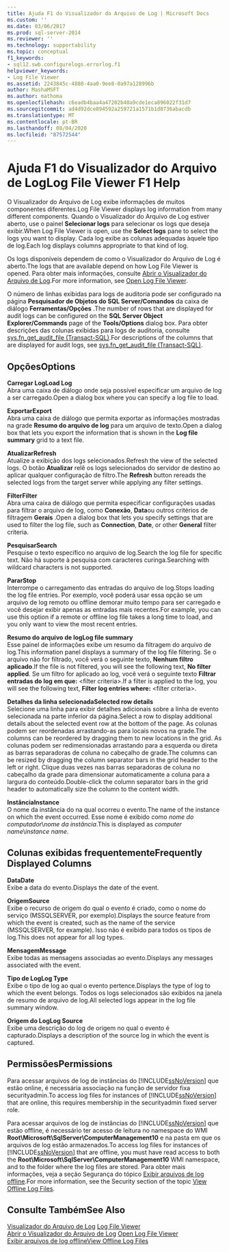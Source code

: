 ```yaml
---
title: Ajuda F1 do Visualizador do Arquivo de Log | Microsoft Docs
ms.custom: ''
ms.date: 03/06/2017
ms.prod: sql-server-2014
ms.reviewer: ''
ms.technology: supportability
ms.topic: conceptual
f1_keywords:
- sql12.swb.configurelogs.errorlog.f1
helpviewer_keywords:
- Log File Viewer
ms.assetid: 2243845c-4880-4aa0-9ee8-0a97a128996b
author: MashaMSFT
ms.author: mathoma
ms.openlocfilehash: c6eadb4baa4a47202b40a9cde1eca896022f31d7
ms.sourcegitcommit: ad4d92dce894592a259721a1571b1d8736abacdb
ms.translationtype: MT
ms.contentlocale: pt-BR
ms.lasthandoff: 08/04/2020
ms.locfileid: "87572544"
---
```

# <a name="log-file-viewer-f1-help"></a><span data-ttu-id="12cca-102">Ajuda F1 do Visualizador do Arquivo de Log</span><span class="sxs-lookup"><span data-stu-id="12cca-102">Log File Viewer F1 Help</span></span>
  <span data-ttu-id="12cca-103">O Visualizador do Arquivo de Log exibe informações de muitos componentes diferentes.</span><span class="sxs-lookup"><span data-stu-id="12cca-103">Log File Viewer displays log information from many different components.</span></span> <span data-ttu-id="12cca-104">Quando o Visualizador do Arquivo de Log estiver aberto, use o painel **Selecionar logs** para selecionar os logs que deseja exibir.</span><span class="sxs-lookup"><span data-stu-id="12cca-104">When Log File Viewer is open, use the **Select logs** pane to select the logs you want to display.</span></span> <span data-ttu-id="12cca-105">Cada log exibe as colunas adequadas àquele tipo de log.</span><span class="sxs-lookup"><span data-stu-id="12cca-105">Each log displays columns appropriate to that kind of log.</span></span>  
  
 <span data-ttu-id="12cca-106">Os logs disponíveis dependem de como o Visualizador do Arquivo de Log é aberto.</span><span class="sxs-lookup"><span data-stu-id="12cca-106">The logs that are available depend on how Log File Viewer is opened.</span></span> <span data-ttu-id="12cca-107">Para obter mais informações, consulte [Abrir o Visualizador do Arquivo de Log](open-log-file-viewer.md).</span><span class="sxs-lookup"><span data-stu-id="12cca-107">For more information, see [Open Log File Viewer](open-log-file-viewer.md).</span></span>  
  
 <span data-ttu-id="12cca-108">O número de linhas exibidas para logs de auditoria pode ser configurado na página **Pesquisador de Objetos do SQL Server/Comandos** da caixa de diálogo **Ferramentas/Opções** .</span><span class="sxs-lookup"><span data-stu-id="12cca-108">The number of rows that are displayed for audit logs can be configured on the **SQL Server Object Explorer/Commands** page of the **Tools/Options** dialog box.</span></span> <span data-ttu-id="12cca-109">Para obter descrições das colunas exibidas para logs de auditoria, consulte [sys.fn_get_audit_file &#40;Transact-SQL&#41;](/sql/relational-databases/system-functions/sys-fn-get-audit-file-transact-sql).</span><span class="sxs-lookup"><span data-stu-id="12cca-109">For descriptions of the columns that are displayed for audit logs, see [sys.fn_get_audit_file &#40;Transact-SQL&#41;](/sql/relational-databases/system-functions/sys-fn-get-audit-file-transact-sql).</span></span>  
  
## <a name="options"></a><span data-ttu-id="12cca-110">Opções</span><span class="sxs-lookup"><span data-stu-id="12cca-110">Options</span></span>  
 <span data-ttu-id="12cca-111">**Carregar Log**</span><span class="sxs-lookup"><span data-stu-id="12cca-111">**Load Log**</span></span>  
 <span data-ttu-id="12cca-112">Abra uma caixa de diálogo onde seja possível especificar um arquivo de log a ser carregado.</span><span class="sxs-lookup"><span data-stu-id="12cca-112">Open a dialog box where you can specify a log file to load.</span></span>  
  
 <span data-ttu-id="12cca-113">**Exportar**</span><span class="sxs-lookup"><span data-stu-id="12cca-113">**Export**</span></span>  
 <span data-ttu-id="12cca-114">Abra uma caixa de diálogo que permita exportar as informações mostradas na grade **Resumo do arquivo de log** para um arquivo de texto.</span><span class="sxs-lookup"><span data-stu-id="12cca-114">Open a dialog box that lets you export the information that is shown in the **Log file summary** grid to a text file.</span></span>  
  
 <span data-ttu-id="12cca-115">**Atualizar**</span><span class="sxs-lookup"><span data-stu-id="12cca-115">**Refresh**</span></span>  
 <span data-ttu-id="12cca-116">Atualize a exibição dos logs selecionados.</span><span class="sxs-lookup"><span data-stu-id="12cca-116">Refresh the view of the selected logs.</span></span> <span data-ttu-id="12cca-117">O botão **Atualizar** relê os logs selecionados do servidor de destino ao aplicar qualquer configuração de filtro.</span><span class="sxs-lookup"><span data-stu-id="12cca-117">The **Refresh** button rereads the selected logs from the target server while applying any filter settings.</span></span>  
  
 <span data-ttu-id="12cca-118">**Filter**</span><span class="sxs-lookup"><span data-stu-id="12cca-118">**Filter**</span></span>  
 <span data-ttu-id="12cca-119">Abra uma caixa de diálogo que permita especificar configurações usadas para filtrar o arquivo de log, como **Conexão**, **Data**ou outros critérios de filtragem **Gerais** .</span><span class="sxs-lookup"><span data-stu-id="12cca-119">Open a dialog box that lets you specify settings that are used to filter the log file, such as **Connection**, **Date**, or other **General** filter criteria.</span></span>  
  
 <span data-ttu-id="12cca-120">**Pesquisar**</span><span class="sxs-lookup"><span data-stu-id="12cca-120">**Search**</span></span>  
 <span data-ttu-id="12cca-121">Pesquise o texto específico no arquivo de log.</span><span class="sxs-lookup"><span data-stu-id="12cca-121">Search the log file for specific text.</span></span> <span data-ttu-id="12cca-122">Não há suporte à pesquisa com caracteres curinga.</span><span class="sxs-lookup"><span data-stu-id="12cca-122">Searching with wildcard characters is not supported.</span></span>  
  
 <span data-ttu-id="12cca-123">**Parar**</span><span class="sxs-lookup"><span data-stu-id="12cca-123">**Stop**</span></span>  
 <span data-ttu-id="12cca-124">Interrompe o carregamento das entradas do arquivo de log.</span><span class="sxs-lookup"><span data-stu-id="12cca-124">Stops loading the log file entries.</span></span> <span data-ttu-id="12cca-125">Por exemplo, você poderá usar essa opção se um arquivo de log remoto ou offline demorar muito tempo para ser carregado e você desejar exibir apenas as entradas mais recentes.</span><span class="sxs-lookup"><span data-stu-id="12cca-125">For example, you can use this option if a remote or offline log file takes a long time to load, and you only want to view the most recent entries.</span></span>  
  
 <span data-ttu-id="12cca-126">**Resumo do arquivo de log**</span><span class="sxs-lookup"><span data-stu-id="12cca-126">**Log file summary**</span></span>  
 <span data-ttu-id="12cca-127">Esse painel de informações exibe um resumo da filtragem do arquivo de log.</span><span class="sxs-lookup"><span data-stu-id="12cca-127">This information panel displays a summary of the log file filtering.</span></span> <span data-ttu-id="12cca-128">Se o arquivo não for filtrado, você verá o seguinte texto, **Nenhum filtro aplicado**.</span><span class="sxs-lookup"><span data-stu-id="12cca-128">If the file is not filtered, you will see the following text, **No filter applied**.</span></span> <span data-ttu-id="12cca-129">Se um filtro for aplicado ao log, você verá o seguinte texto **Filtrar entradas do log em que:** \<filter criteria>.</span><span class="sxs-lookup"><span data-stu-id="12cca-129">If a filter is applied to the log, you will see the following text, **Filter log entries where:** \<filter criteria>.</span></span>  
  
 <span data-ttu-id="12cca-130">**Detalhes da linha selecionada**</span><span class="sxs-lookup"><span data-stu-id="12cca-130">**Selected row details**</span></span>  
 <span data-ttu-id="12cca-131">Selecione uma linha para exibir detalhes adicionais sobre a linha de evento selecionada na parte inferior da página.</span><span class="sxs-lookup"><span data-stu-id="12cca-131">Select a row to display additional details about the selected event row at the bottom of the page.</span></span> <span data-ttu-id="12cca-132">As colunas podem ser reordenadas arrastando-as para locais novos na grade.</span><span class="sxs-lookup"><span data-stu-id="12cca-132">The columns can be reordered by dragging them to new locations in the grid.</span></span> <span data-ttu-id="12cca-133">As colunas podem ser redimensionadas arrastando para a esquerda ou direta as barras separadoras de coluna no cabeçalho de grade.</span><span class="sxs-lookup"><span data-stu-id="12cca-133">The columns can be resized by dragging the column separator bars in the grid header to the left or right.</span></span> <span data-ttu-id="12cca-134">Clique duas vezes nas barras separadoras de coluna no cabeçalho da grade para dimensionar automaticamente a coluna para a largura do conteúdo.</span><span class="sxs-lookup"><span data-stu-id="12cca-134">Double-click the column separator bars in the grid header to automatically size the column to the content width.</span></span>  
  
 <span data-ttu-id="12cca-135">**Instância**</span><span class="sxs-lookup"><span data-stu-id="12cca-135">**Instance**</span></span>  
 <span data-ttu-id="12cca-136">O nome da instância do na qual ocorreu o evento.</span><span class="sxs-lookup"><span data-stu-id="12cca-136">The name of the instance on which the event occurred.</span></span> <span data-ttu-id="12cca-137">Esse nome é exibido como *nome do computador*\\*nome da instância*.</span><span class="sxs-lookup"><span data-stu-id="12cca-137">This is displayed as *computer name*\\*instance name*.</span></span>  
  
## <a name="frequently-displayed-columns"></a><span data-ttu-id="12cca-138">Colunas exibidas frequentemente</span><span class="sxs-lookup"><span data-stu-id="12cca-138">Frequently Displayed Columns</span></span>  
 <span data-ttu-id="12cca-139">**Data**</span><span class="sxs-lookup"><span data-stu-id="12cca-139">**Date**</span></span>  
 <span data-ttu-id="12cca-140">Exibe a data do evento.</span><span class="sxs-lookup"><span data-stu-id="12cca-140">Displays the date of the event.</span></span>  
  
 <span data-ttu-id="12cca-141">**Origem**</span><span class="sxs-lookup"><span data-stu-id="12cca-141">**Source**</span></span>  
 <span data-ttu-id="12cca-142">Exibe o recurso de origem do qual o evento é criado, como o nome do serviço (MSSQLSERVER, por exemplo).</span><span class="sxs-lookup"><span data-stu-id="12cca-142">Displays the source feature from which the event is created, such as the name of the service (MSSQLSERVER, for example).</span></span> <span data-ttu-id="12cca-143">Isso não é exibido para todos os tipos de log.</span><span class="sxs-lookup"><span data-stu-id="12cca-143">This does not appear for all log types.</span></span>  
  
 <span data-ttu-id="12cca-144">**Mensagem**</span><span class="sxs-lookup"><span data-stu-id="12cca-144">**Message**</span></span>  
 <span data-ttu-id="12cca-145">Exibe todas as mensagens associadas ao evento.</span><span class="sxs-lookup"><span data-stu-id="12cca-145">Displays any messages associated with the event.</span></span>  
  
 <span data-ttu-id="12cca-146">**Tipo de Log**</span><span class="sxs-lookup"><span data-stu-id="12cca-146">**Log Type**</span></span>  
 <span data-ttu-id="12cca-147">Exibe o tipo de log ao qual o evento pertence.</span><span class="sxs-lookup"><span data-stu-id="12cca-147">Displays the type of log to which the event belongs.</span></span> <span data-ttu-id="12cca-148">Todos os logs selecionados são exibidos na janela de resumo de arquivo de log.</span><span class="sxs-lookup"><span data-stu-id="12cca-148">All selected logs appear in the log file summary window.</span></span>  
  
 <span data-ttu-id="12cca-149">**Origem do Log**</span><span class="sxs-lookup"><span data-stu-id="12cca-149">**Log Source**</span></span>  
 <span data-ttu-id="12cca-150">Exibe uma descrição do log de origem no qual o evento é capturado.</span><span class="sxs-lookup"><span data-stu-id="12cca-150">Displays a description of the source log in which the event is captured.</span></span>  
  
## <a name="permissions"></a><span data-ttu-id="12cca-151">Permissões</span><span class="sxs-lookup"><span data-stu-id="12cca-151">Permissions</span></span>  
 <span data-ttu-id="12cca-152">Para acessar arquivos de log de instâncias do [!INCLUDE[ssNoVersion](../../../includes/ssnoversion-md.md)] que estão online, é necessária associação na função de servidor fixa securityadmin.</span><span class="sxs-lookup"><span data-stu-id="12cca-152">To access log files for instances of [!INCLUDE[ssNoVersion](../../../includes/ssnoversion-md.md)] that are online, this requires membership in the securityadmin fixed server role.</span></span>  
  
 <span data-ttu-id="12cca-153">Para acessar arquivos de log de instâncias do [!INCLUDE[ssNoVersion](../../../includes/ssnoversion-md.md)] que estão offline, é necessário ter acesso de leitura no namespace do WMI **Root\Microsoft\SqlServer\ComputerManagement10** e na pasta em que os arquivos de log estão armazenados.</span><span class="sxs-lookup"><span data-stu-id="12cca-153">To access log files for instances of [!INCLUDE[ssNoVersion](../../../includes/ssnoversion-md.md)] that are offline, you must have read access to both the **Root\Microsoft\SqlServer\ComputerManagement10** WMI namespace, and to the folder where the log files are stored.</span></span> <span data-ttu-id="12cca-154">Para obter mais informações, veja a seção Segurança do tópico [Exibir arquivos de log offline](view-offline-log-files.md).</span><span class="sxs-lookup"><span data-stu-id="12cca-154">For more information, see the Security section of the topic [View Offline Log Files](view-offline-log-files.md).</span></span>  
  
## <a name="see-also"></a><span data-ttu-id="12cca-155">Consulte Também</span><span class="sxs-lookup"><span data-stu-id="12cca-155">See Also</span></span>  
 <span data-ttu-id="12cca-156">[Visualizador do Arquivo de Log](log-file-viewer.md) </span><span class="sxs-lookup"><span data-stu-id="12cca-156">[Log File Viewer](log-file-viewer.md) </span></span>  
 <span data-ttu-id="12cca-157">[Abrir o Visualizador do Arquivo de Log](open-log-file-viewer.md) </span><span class="sxs-lookup"><span data-stu-id="12cca-157">[Open Log File Viewer](open-log-file-viewer.md) </span></span>  
 [<span data-ttu-id="12cca-158">Exibir arquivos de log offline</span><span class="sxs-lookup"><span data-stu-id="12cca-158">View Offline Log Files</span></span>](view-offline-log-files.md)  
  
  
